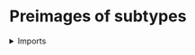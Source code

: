 #  Preimages of subtypes

<details><summary>Imports</summary>
```agda
module foundation.preimages-of-subtypes where

open import foundation.subtypes
open import foundation.universe-levels
```
</details>

## Idea

The preimage of a subtype `S ⊆ B` under a map `f : A → B` is the subtype of `A` consisting of elements `a` such that `f a ∈ S`.

## Definition

```agda
preimage-subtype :
  {l1 l2 l3 : Level} {A : UU l1} {B : UU l2} (f : A → B) →
  subtype l3 B → subtype l3 A
preimage-subtype f S a = S (f a)
```

